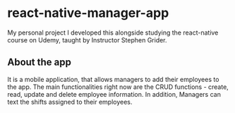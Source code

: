 # react-native-manager-app
My personal project I developed this alongside studying the react-native course on Udemy, taught by Instructor Stephen Grider. 

About the app
-------------
It is a mobile application, that allows managers to add their employees to the app. The main functionalities right now are the CRUD functions - create, read, update and delete employee information. 
In addition, Managers can text the shifts assigned to their employees. 

 
